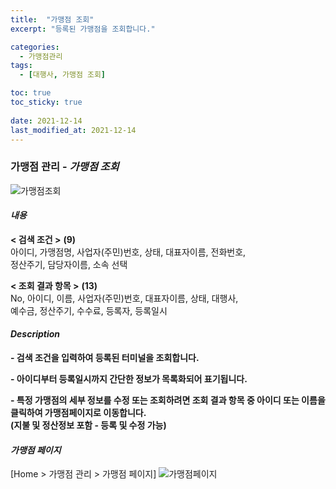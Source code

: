 ```yaml
---
title:  "가맹점 조회"
excerpt: "등록된 가맹점을 조회합니다."

categories:
  - 가맹점관리
tags:
  - [대행사, 가맹점 조회]

toc: true
toc_sticky: true
 
date: 2021-12-14
last_modified_at: 2021-12-14
---
```

### 가맹점 관리 - *가맹점 조회*
![가맹점조회](https://user-images.githubusercontent.com/95394003/145924804-3ad04042-237d-4ed1-af5f-69c381e28f7d.jpeg)

#### *내용*
**< 검색 조건 >** **(9)**
<br>아이디, 가맹점명, 사업자(주민)번호, 상태, 대표자이름, 전화번호,<br>정산주기, 담당자이름, 소속 선택

**< 조회 결과 항목 >** **(13)**
<br>No, 아이디, 이름, 사업자(주민)번호, 대표자이름, 상태, 대행사,<br>예수금, 정산주기, 수수료, 등록자, 등록일시

#### *Description*
**- 검색 조건을 입력하여 등록된 터미널을 조회합니다.**

**- 아이디부터 등록일시까지 간단한 정보가 목록화되어 표기됩니다.**

**- 특정 가맹점의 세부 정보를 수정 또는 조회하려면 조회 결과 항목 중 아이디 또는 이름을 클릭하여 가맹점페이지로 이동합니다.**<br>**(지불 및 정산정보 포함 - 등록 및 수정 가능)**

#### *가맹점 페이지*
 [Home > 가맹점 관리 > 가맹점 페이지]
![가맹점페이지](https://user-images.githubusercontent.com/95394003/145925179-55611876-ce37-4ec5-9d8d-e5f5571d27ec.jpeg)

